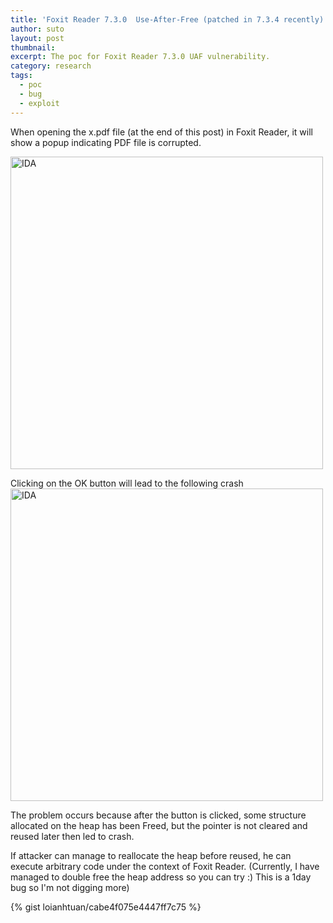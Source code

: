 ```yaml
---
title: 'Foxit Reader 7.3.0  Use-After-Free (patched in 7.3.4 recently)'
author: suto
layout: post
thumbnail: 
excerpt: The poc for Foxit Reader 7.3.0 UAF vulnerability.
category: research
tags:
  - poc
  - bug
  - exploit
---
```


When opening the x.pdf file (at the end of this post) in Foxit Reader, it will show a popup indicating PDF file is corrupted.

<img alt="IDA" src="http://vnsecurity.net/assets/foxit-popup.png"  width="500px" />

Clicking on the OK button will lead to the following crash
<img alt="IDA" src="http://vnsecurity.net/assets/foxit-crash.png"  width="500px" />

The problem occurs because after the button is clicked, some structure allocated on the heap has been Freed, but the pointer is not cleared and reused later then led to crash.

If attacker can manage to reallocate the heap before reused, he can execute arbitrary code under the context of Foxit Reader. (Currently, I have managed to double free the heap address so you can try :) This is a 1day bug so I'm not digging more)

{% gist loianhtuan/cabe4f075e4447ff7c75 %}
